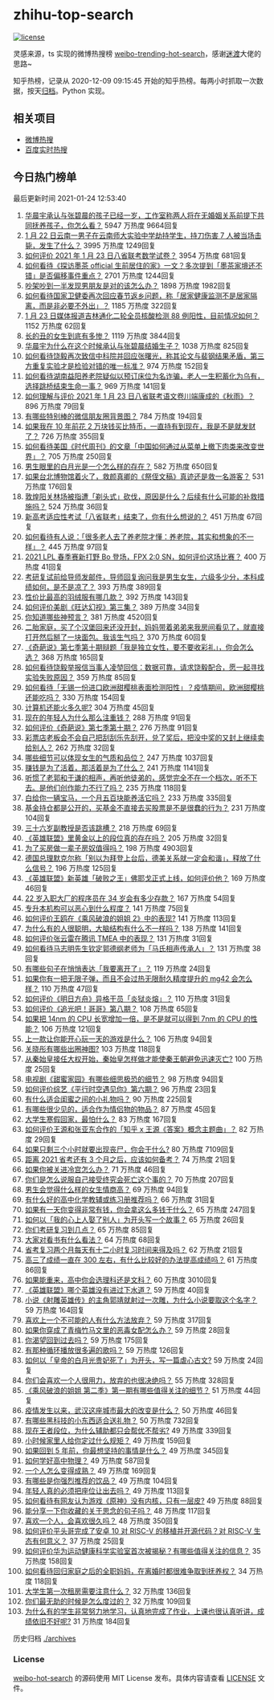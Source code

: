 # zhihu-top-search

[![license](https://img.shields.io/github/license/Arrackisarookie/zhihu-top-search)](https://github.com/Arrackisarookie/zhihu-top-search/blob/master/LICENSE)

灵感来源，ts 实现的微博热搜榜 [weibo-trending-hot-search](https://github.com/justjavac/weibo-trending-hot-search)，感谢[迷渡](https://github.com/justjavac)大佬的思路~

知乎热榜，记录从 2020-12-09 09:15:45 开始的知乎热榜。每两小时抓取一次数据，按天[归档](./archives)。Python 实现。

## 相关项目
+ [微博热搜](https://github.com/Arrackisarookie/weibo-hot-search)
+ [百度实时热搜](https://github.com/Arrackisarookie/baidu-hot-search)

## 今日热门榜单

<!-- Rank Begin -->

最后更新时间 2021-01-24 12:53:40

1. [华晨宇承认与张碧晨的孩子已经一岁，工作室称两人将在无婚姻关系前提下共同抚养孩子，你怎么看？](https://www.zhihu.com/question/440533019) 5947 万热度 9664回复
1. [1 月 22 日云南一男子在云南师大实验中学劫持学生，持刀伤害 7 人被当场击毙，发生了什么？](https://www.zhihu.com/question/440668867) 3995 万热度 1249回复
1. [如何评价 2021 年 1 月 23 日八省联考数学试卷？](https://www.zhihu.com/question/440792065) 3954 万热度 681回复
1. [如何看待《探访墨茶 official 生前居住的家》一文？多次提到「墨茶家境还不错」是否偏移事件重点？](https://www.zhihu.com/question/440725655) 2701 万热度 1244回复
1. [吵架吵到一半发现男朋友是对的该怎么办？](https://www.zhihu.com/question/422596620) 1898 万热度 1982回复
1. [如何看待国家卫健委再次回应春节返乡问题，称「居家健康监测不是居家隔离，而是非必要不外出」？](https://www.zhihu.com/question/440769081) 1185 万热度 322回复
1. [1 月 23 日媒体报道吉林通化二轮全员核酸检测 88 例阳性，目前情况如何？](https://www.zhihu.com/question/440793151) 1152 万热度 62回复
1. [长的丑的女生到底有多惨？](https://www.zhihu.com/question/352979580) 1119 万热度 3844回复
1. [华晨宇为什么在这个时候承认与张碧晨结婚生子？](https://www.zhihu.com/question/440655743) 1038 万热度 825回复
1. [如何看待饶毅再次致信中科院并回应张曙光，称其论文与裴钢结果矛盾，第三方重复实验才是检验对错的唯一标准？](https://www.zhihu.com/question/440814381) 974 万热度 152回复
1. [如何看待湖南益阳养老院疑似以预订床位为名诈骗，老人一生积蓄化为乌有，选择跳桥结束生命一事？](https://www.zhihu.com/question/440757467) 969 万热度 141回复
1. [如何理解与评价 2021 年 1 月 23 日八省联考语文卷川端康成的《秋雨》？](https://www.zhihu.com/question/440762695) 896 万热度 79回复
1. [有哪些特别棒的微信朋友圈背景图？](https://www.zhihu.com/question/337853063) 784 万热度 194回复
1. [如果我在 10 年前花 2 万块钱买比特币，一直持有到现在，我是不是就发财了？](https://www.zhihu.com/question/439136003) 726 万热度 355回复
1. [如何看待美国《时代周刊》的文章「中国如何通过从菜单上撤下肉类来改变世界」？](https://www.zhihu.com/question/440832450) 705 万热度 250回复
1. [男生眼里的白月光是一个怎么样的存在？](https://www.zhihu.com/question/277228908) 582 万热度 650回复
1. [如果台北博物馆着火了，救颜真卿的《祭侄文稿》真迹还是救一名游客？](https://www.zhihu.com/question/440177008) 531 万热度 176回复
1. [敦煌阳关林场被指遭「剃头式」砍伐，原因是什么？后续有什么可能的补救措施吗？](https://www.zhihu.com/question/440744049) 524 万热度 36回复
1. [新高考适应性考试「八省联考」结束了，你有什么想说的？](https://www.zhihu.com/question/440749790) 451 万热度 67回复
1. [如何看待有人说：「很多老人去了养老院才懂：养老院，其实和想象的不一样」？](https://www.zhihu.com/question/440467400) 445 万热度 97回复
1. [2021 LPL 春季赛新打野 Bo 登场，FPX 2:0 SN，如何评价这场比赛？](https://www.zhihu.com/question/440817019) 400 万热度 41回复
1. [考研复试前给导师发邮件，导师回复询问我是男生女生，六级多少分，本科成绩如何，是不是凉了？](https://www.zhihu.com/question/376821993) 393 万热度 389回复
1. [性价比最高的羽绒服有哪几款？](https://www.zhihu.com/question/21938429) 392 万热度 143回复
1. [如何评价美剧《旺达幻视》第三集？](https://www.zhihu.com/question/440654669) 389 万热度 34回复
1. [你知道哪些神预言？](https://www.zhihu.com/question/48944599) 381 万热度 4520回复
1. [二胎家庭，买了个汉堡回来还没开封，妈妈带着弟弟来我房间看见了，就直接打开然后掰了一块面包。我该生气吗？](https://www.zhihu.com/question/440684547) 370 万热度 60回复
1. [《奇葩说》第七季第十期辩题「我是独立女性，要不要收彩礼」，你会怎么选？](https://www.zhihu.com/question/440833162) 368 万热度 165回复
1. [如何看待饶毅举报信当事人凌堃回信：数据可靠，请求饶毅配合，愿一起寻找实验失败原因？](https://www.zhihu.com/question/440902596) 359 万热度 85回复
1. [如何看待「无锡一份进口欧洲甜樱桃表面检测阳性」？疫情期间，欧洲甜樱桃还能吃吗？](https://www.zhihu.com/question/440652915) 330 万热度 154回复
1. [计算机还能火多久呢?](https://www.zhihu.com/question/438642229) 304 万热度 45回复
1. [现在的年轻人为什么那么注重钱？](https://www.zhihu.com/question/440570935) 288 万热度 91回复
1. [如何评价《奇葩说》第七季第十期？](https://www.zhihu.com/question/440825802) 276 万热度 91回复
1. [彩票店老板会不会自己把刮刮乐先刮开，兑了奖后，把没中奖的又封上继续卖给别人？](https://www.zhihu.com/question/438582179) 262 万热度 32回复
1. [哪些细节可以体现女生的气质和品位？](https://www.zhihu.com/question/24780989) 247 万热度 1037回复
1. [赚钱是为了活着，那活着是为了什么？](https://www.zhihu.com/question/434831702) 241 万热度 1141回复
1. [听惯了老郭和于谦的相声，再听他徒弟的，感觉完全不在一个档次，听不下去。是他们创作能力不行了吗？](https://www.zhihu.com/question/432235586) 235 万热度 118回复
1. [白给你一辆宝马，一个月五百块能养活它吗？](https://www.zhihu.com/question/439328886) 233 万热度 335回复
1. [基金持仓都是公开的，买基金不直接去买股票是不是很蠢的行为？](https://www.zhihu.com/question/439342323) 231 万热度 104回复
1. [三十六岁副教授是否该跳槽？](https://www.zhihu.com/question/440257592) 218 万热度 69回复
1. [《英雄联盟》里黄金以上的段位真的存在吗？](https://www.zhihu.com/question/440591376) 205 万热度 32回复
1. [为了买房做一辈子房奴值得吗？](https://www.zhihu.com/question/420453128) 198 万热度 4903回复
1. [德国总理默克尔称「别以为拜登上台后，德美关系就一定会和谐」，释放了什么信号？](https://www.zhihu.com/question/440650417) 196 万热度 125回复
1. [《英雄联盟》新英雄「破败之王」佛耶戈正式上线，如何评价他？](https://www.zhihu.com/question/440596499) 169 万热度 46回复
1. [22 岁入职大厂的程序员在 34 岁会有多少存款？](https://www.zhihu.com/question/436336543) 167 万热度 54回复
1. [专升本机构可以恶心到什么程度？](https://www.zhihu.com/question/400116979) 141 万热度 75回复
1. [如何评价王鸥在《乘风破浪的姐姐 2》中的表现?](https://www.zhihu.com/question/440631567) 141 万热度 113回复
1. [为什么有的人很聪明，大脑结构有什么不一样吗？](https://www.zhihu.com/question/361029741) 138 万热度 141回复
1. [如何评价张云雷在腾讯 TMEA 中的表现？](https://www.zhihu.com/question/440826206) 131 万热度 31回复
1. [如何看待马志明先生钦定郭德纲老师为「马氏相声传承人」？](https://www.zhihu.com/question/440750380) 131 万热度 38回复
1. [有哪些句子在悄悄表达「我要离开了」？](https://www.zhihu.com/question/440637432) 119 万热度 24回复
1. [如果你有一把无限子弹，而且不会过热无限耐久精度提升的 mg42 会怎么样？](https://www.zhihu.com/question/440763213) 110 万热度 47回复
1. [如何评价《明日方舟》异格干员「炎狱炎熔」？](https://www.zhihu.com/question/438969877) 110 万热度 31回复
1. [如何评价《追光吧！哥哥》第八期？](https://www.zhihu.com/question/440825484) 108 万热度 65回复
1. [如果把 14nm 的 CPU 长宽增加一倍，是不是就可以得到 7nm 的 CPU 的性能？](https://www.zhihu.com/question/432566248) 106 万热度 121回复
1. [上一款让你能开心玩一天的游戏是什么？](https://www.zhihu.com/question/439089457) 106 万热度 94回复
1. [关晓彤有哪些出圈神图?](https://www.zhihu.com/question/408938685) 103 万热度 118回复
1. [从秦始皇接任大权开始，秦始皇怎样做才能使秦王朝避免迅速灭亡?](https://www.zhihu.com/question/403138968) 100 万热度 25回复
1. [电视剧《甜蜜家园》有哪些细思极恐的细节？](https://www.zhihu.com/question/435369430) 98 万热度 94回复
1. [如何评价综艺《平行时空遇见你》第六期？](https://www.zhihu.com/question/440563921) 96 万热度 23回复
1. [有什么适合闺蜜之间的小礼物吗？](https://www.zhihu.com/question/376166947) 90 万热度 225回复
1. [有哪些很少见的，适合作为情侣物的物品？](https://www.zhihu.com/question/35848534) 87 万热度 45回复
1. [大学生寒假回家，最怕什么？](https://www.zhihu.com/question/439088772) 83 万热度 167回复
1. [如何评价王源和张亚东合作的「知乎 x 王源《答案》概念主题曲」？](https://www.zhihu.com/question/440768515) 82 万热度 29回复
1. [如果只剩三个小时就要出现丧尸，你会干什么?](https://www.zhihu.com/question/370509834) 80 万热度 7109回复
1. [距离 2021 省考还有 3 个月之后，应该如何备考？](https://www.zhihu.com/question/437712149) 74 万热度 21回复
1. [如果你被关进冷宫怎么办？](https://www.zhihu.com/question/428606792) 71 万热度 46回复
1. [你们是怎么说服自己接受终究会死亡这个事的？](https://www.zhihu.com/question/439737501) 70 万热度 207回复
1. [男生会觉得什么样的女生情商高？](https://www.zhihu.com/question/301299059) 69 万热度 94回复
1. [有什么好的高中化学教辅或练习册推荐吗？](https://www.zhihu.com/question/435822087) 66 万热度 31回复
1. [如果有一天你变得非常有钱，你会拿这么多钱干什么？](https://www.zhihu.com/question/437410410) 65 万热度 247回复
1. [如何以「我的心上人娶了别人」为开头写一个故事？](https://www.zhihu.com/question/439648415) 65 万热度 26回复
1. [你们考研复习到几点？](https://www.zhihu.com/question/431115467) 65 万热度 85回复
1. [大家对看书有什么看法？](https://www.zhihu.com/question/438065523) 64 万热度 68回复
1. [省考复习两个月每天有十二小时复习时间来得及吗？](https://www.zhihu.com/question/436949773) 62 万热度 21回复
1. [高三了成绩一直在 300 左右，有什么比较好的办法提高成绩吗？](https://www.zhihu.com/question/435738519) 61 万热度 86回复
1. [如果能重来，高中你会选理科还是文科？](https://www.zhihu.com/question/435234537) 60 万热度 3010回复
1. [《英雄联盟》哪个英雄没有进过下水道？](https://www.zhihu.com/question/438823263) 59 万热度 40回复
1. [小说《射雕英雄传》的主角郭靖就射过一次雕，为什么小说要取这个名字？](https://www.zhihu.com/question/440235365) 59 万热度 164回复
1. [喜欢上一个不可能的人有什么方法放弃？](https://www.zhihu.com/question/437379179) 59 万热度 317回复
1. [如果你穿成了青梅竹马文里的恶毒女配怎么办？](https://www.zhihu.com/question/397987454) 59 万热度 28回复
1. [你渴望回到过去吗？](https://www.zhihu.com/question/439257862) 59 万热度 175回复
1. [有那种循环播放很多遍的歌吗？](https://www.zhihu.com/question/440341375) 59 万热度 126回复
1. [如何以「皇帝的白月光贵妃死了」为开头，写一篇虐心古文?](https://www.zhihu.com/question/435694240) 59 万热度 24回复
1. [你们会喜欢一个人很用力，放弃的也很决绝吗？](https://www.zhihu.com/question/439452346) 55 万热度 328回复
1. [《乘风破浪的姐姐 第二季》第一期有哪些值得关注的细节？](https://www.zhihu.com/question/440602767) 51 万热度 44回复
1. [疫情发生以来，武汉这座城市最大的改变是什么？](https://www.zhihu.com/question/439360789) 50 万热度 46回复
1. [有哪些黑科技的小东西适合送礼物？](https://www.zhihu.com/question/267703735) 50 万热度 732回复
1. [现在王者段位，为什么辅助都只会帮优不帮劣?](https://www.zhihu.com/question/435048482) 49 万热度 339回复
1. [小时候家里人给你定过什么规矩？](https://www.zhihu.com/question/440454178) 49 万热度 159回复
1. [如果回到 5 年前，你最想坚持的事情是什么？](https://www.zhihu.com/question/440059755) 49 万热度 345回复
1. [如何学好高中物理？](https://www.zhihu.com/question/19812276) 49 万热度 587回复
1. [一个人怎么变得成熟？](https://www.zhihu.com/question/431495614) 49 万热度 169回复
1. [有哪些是你强烈推荐的饮品？](https://www.zhihu.com/question/308481959) 49 万热度 104回复
1. [年轻人真的必须把座位让出去吗？](https://www.zhihu.com/question/438820272) 49 万热度 113回复
1. [如何看待有网友认为游戏《原神》没有内核，只有一层皮?](https://www.zhihu.com/question/440094943) 49 万热度 88回复
1. [能分享一下你收藏的关于思念的句子吗？](https://www.zhihu.com/question/431856176) 48 万热度 117回复
1. [喜欢一个人，会喜欢很久吗？](https://www.zhihu.com/question/439722412) 48 万热度 350回复
1. [如何评价平头哥完成了安卓 10 对 RISC-V 的移植并开源代码？对 RISC-V 生态有何意义？](https://www.zhihu.com/question/440538835) 37 万热度 25回复
1. [如何评价华为运动健康科学实验室首次被揭秘？有哪些值得关注的信息？](https://www.zhihu.com/question/440664594) 35 万热度 158回复
1. [如何看待回归家庭之后的全职妈妈，在离婚时都很难争取到抚养权？](https://www.zhihu.com/question/440471527) 34 万热度 118回复
1. [大学生第一次租房需要注意什么？](https://www.zhihu.com/question/300610447) 32 万热度 136回复
1. [你们最无助的时候是怎么度过的？](https://www.zhihu.com/question/440376212) 32 万热度 109回复
1. [为什么有的学生非常努力地学习，认真地完成了作业，上课也很认真听讲，成绩依旧不好呢?](https://www.zhihu.com/question/319972649) 31 万热度 184回复
<!-- Rank End -->

历史归档 [./archives](./archives)

### License

[weibo-hot-search](https://github.com/Arrackisarookie/zhihu-top-search) 的源码使用 MIT License 发布。具体内容请查看 [LICENSE](./LICENSE) 文件。
